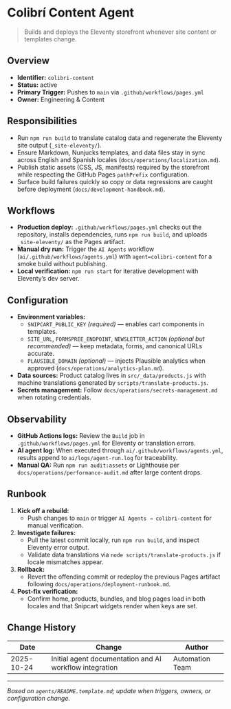 # Colibrí Content Agent

> Builds and deploys the Eleventy storefront whenever site content or templates change.

## Overview
- **Identifier:** `colibri-content`
- **Status:** active
- **Primary Trigger:** Pushes to `main` via `.github/workflows/pages.yml`
- **Owner:** Engineering & Content

## Responsibilities
- Run `npm run build` to translate catalog data and regenerate the Eleventy site output (`_site-eleventy/`).
- Ensure Markdown, Nunjucks templates, and data files stay in sync across English and Spanish locales (`docs/operations/localization.md`).
- Publish static assets (CSS, JS, manifests) required by the storefront while respecting the GitHub Pages `pathPrefix` configuration.
- Surface build failures quickly so copy or data regressions are caught before deployment (`docs/development-handbook.md`).

## Workflows
- **Production deploy:** `.github/workflows/pages.yml` checks out the repository, installs dependencies, runs `npm run build`, and uploads `_site-eleventy/` as the Pages artifact.
- **Manual dry run:** Trigger the `AI Agents` workflow (`ai/.github/workflows/agents.yml`) with `agent=colibri-content` for a smoke build without publishing.
- **Local verification:** `npm run start` for iterative development with Eleventy’s dev server.

## Configuration
- **Environment variables:**
  - `SNIPCART_PUBLIC_KEY` *(required)* — enables cart components in templates.
  - `SITE_URL`, `FORMSPREE_ENDPOINT`, `NEWSLETTER_ACTION` *(optional but recommended)* — keep metadata, forms, and canonical URLs accurate.
  - `PLAUSIBLE_DOMAIN` *(optional)* — injects Plausible analytics when approved (`docs/operations/analytics-plan.md`).
- **Data sources:** Product catalog lives in `src/_data/products.js` with machine translations generated by `scripts/translate-products.js`.
- **Secrets management:** Follow `docs/operations/secrets-management.md` when rotating credentials.

## Observability
- **GitHub Actions logs:** Review the `Build` job in `.github/workflows/pages.yml` for Eleventy or translation errors.
- **AI agent log:** When executed through `ai/.github/workflows/agents.yml`, results append to `ai/logs/agent-run.log` for traceability.
- **Manual QA:** Run `npm run audit:assets` or Lighthouse per `docs/operations/performance-audit.md` after large content drops.

## Runbook
1. **Kick off a rebuild:**
   - Push changes to `main` or trigger `AI Agents → colibri-content` for manual verification.
2. **Investigate failures:**
   - Pull the latest commit locally, run `npm run build`, and inspect Eleventy error output.
   - Validate data translations via `node scripts/translate-products.js` if locale mismatches appear.
3. **Rollback:**
   - Revert the offending commit or redeploy the previous Pages artifact following `docs/operations/deployment-runbook.md`.
4. **Post-fix verification:**
   - Confirm home, products, bundles, and blog pages load in both locales and that Snipcart widgets render when keys are set.

## Change History
| Date | Change | Author |
|------|--------|--------|
| 2025-10-24 | Initial agent documentation and AI workflow integration | Automation Team |

---

*Based on `agents/README.template.md`; update when triggers, owners, or configuration change.*

